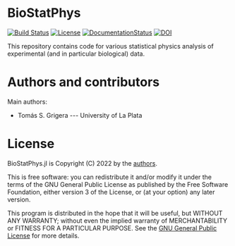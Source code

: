 # BioStatPhys

[![Build Status](https://github.com/tgrigera/BioStatPhys.jl/actions/workflows/CI.yml/badge.svg?branch=main)](https://github.com/tgrigera/BioStatPhys.jl/actions/workflows/CI.yml?query=branch%3Amain)
[![License](http://img.shields.io/badge/license-GPL3.0-brightgreen.svg?style=flat)](LICENSE)
[![DocumentationStatus](https://img.shields.io/badge/docs-latest-blue.svg?style=flat)](https://tgrigera.github.io/BioStatPhys.jl/index.html)
[![DOI](https://zenodo.org/badge/547843658.svg)](https://zenodo.org/badge/latestdoi/547843658)

This repository contains code for various statistical  physics analysis of experimental (and in particular biological) data.


# Authors and contributors

Main authors:

 - Tomás S. Grigera --- University of La Plata

# License

BioStatPhys.jl is Copyright (C) 2022 by the [authors](#authors-and-contributors).

This is free software: you can redistribute it and/or modify it under
the terms of the GNU General Public License as published by the Free
Software Foundation, either version 3 of the License, or (at your
option) any later version.

This program is distributed in the hope that it will be useful, but
WITHOUT ANY WARRANTY; without even the implied warranty of
MERCHANTABILITY or FITNESS FOR A PARTICULAR PURPOSE.  See the [GNU
General Public License](./LICENSE) for more details.

